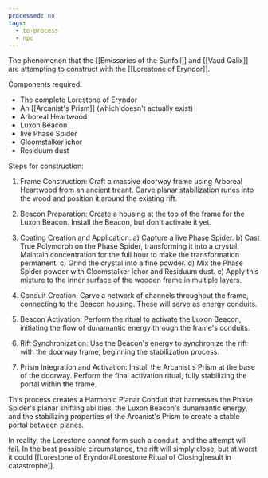 ```yaml
---
processed: no
tags:
  - to-process
  - npc
---
```

The phenomenon that the [[Emissaries of the Sunfall]] and [[Vaud Qalix]] are attempting to construct with the [[Lorestone of Eryndor]].

Components required:
- The complete Lorestone of Eryndor
- An [[Arcanist's Prism]] (which doesn't actually exist)
- Arboreal Heartwood
- Luxon Beacon
- live Phase Spider
- Gloomstalker ichor
- Residuum dust

Steps for construction:

1. Frame Construction:
   Craft a massive doorway frame using Arboreal Heartwood from an ancient treant. Carve planar stabilization runes into the wood and position it around the existing rift.

2. Beacon Preparation:
   Create a housing at the top of the frame for the Luxon Beacon. Install the Beacon, but don't activate it yet.

3. Coating Creation and Application:
   a) Capture a live Phase Spider.
   b) Cast True Polymorph on the Phase Spider, transforming it into a crystal. Maintain concentration for the full hour to make the transformation permanent.
   c) Grind the crystal into a fine powder.
   d) Mix the Phase Spider powder with Gloomstalker Ichor and Residuum dust.
   e) Apply this mixture to the inner surface of the wooden frame in multiple layers.

4. Conduit Creation:
   Carve a network of channels throughout the frame, connecting to the Beacon housing. These will serve as energy conduits.

5. Beacon Activation:
   Perform the ritual to activate the Luxon Beacon, initiating the flow of dunamantic energy through the frame's conduits.

6. Rift Synchronization:
   Use the Beacon's energy to synchronize the rift with the doorway frame, beginning the stabilization process.

7. Prism Integration and Activation:
   Install the Arcanist's Prism at the base of the doorway. Perform the final activation ritual, fully stabilizing the portal within the frame.

This process creates a Harmonic Planar Conduit that harnesses the Phase Spider's planar shifting abilities, the Luxon Beacon's dunamantic energy, and the stabilizing properties of the Arcanist's Prism to create a stable portal between planes.

In reality, the Lorestone cannot form such a conduit, and the attempt will fail. In the best possible circumstance, the rift will simply close, but at worst it could [[Lorestone of Eryndor#Lorestone Ritual of Closing|result in catastrophe]]. 